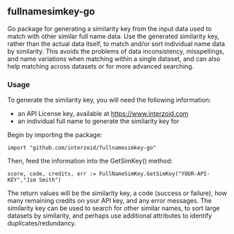 ## fullnamesimkey-go

Go package for generating a similarity key from the input data used to match with other similar full name data. Use the generated similarity key, rather than the actual data itself, to match and/or sort individual name data by similarity. This avoids the problems of data inconsistency, misspellings, and name variations when matching within a single dataset, and can also help matching across datasets or for more advanced searching.

### Usage

To generate the similarity key, you will need the following information:

- an API License key, available at https://www.interzoid.com
- an individual full name to generate the similarity key for

Begin by importing the package:

    import "github.com/interzoid/fullnamesimkey-go"

Then, feed the information into the GetSimKey() method:

    score, code, credits, err := FullNameSimKey.GetSimKey("YOUR-API-KEY","Jim Smith")


The return values will be the similarity key, a code (success or failure), how many remaining credits on your API key, and any error messages. The similarity key can be used to search for other similar names, to sort large datasets by similarity, and perhaps use additional attributes to identify duplicates/redundancy.